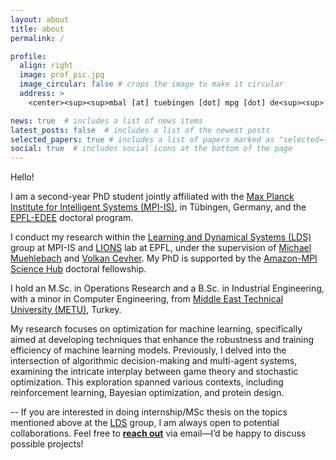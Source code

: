 ```yaml
---
layout: about
title: about
permalink: /

profile:
  align: right
  image: prof_pic.jpg
  image_circular: false # crops the image to make it circular
  address: >
    <center><sup><sup>mbal [at] tuebingen [dot] mpg [dot] de<sup><sup> <center>

news: true  # includes a list of news items
latest_posts: false  # includes a list of the newest posts
selected_papers: true # includes a list of papers marked as "selected={true}"
social: true  # includes social icons at the bottom of the page
---
```


Hello!

I am a second-year PhD student jointly affiliated with the [Max Planck Institute for Intelligent Systems (MPI-IS)](https://is.mpg.de/), in Tübingen, Germany, and the [EPFL-EDEE](https://www.epfl.ch/education/phd/edee-electrical-engineering/) doctoral program. 

I conduct my research within the [Learning and Dynamical Systems (LDS)](https://lds.is.mpg.de/) group at MPI-IS and [LIONS](https://www.epfl.ch/labs/lions/) lab at EPFL, under the supervision of [Michael Muehlebach](https://sites.google.com/view/mmuehlebach) and [Volkan Cevher](https://www.epfl.ch/labs/lions/).
My PhD is supported by the [Amazon-MPI Science Hub](https://www.sciencehub.mpg.de/) doctoral fellowship. 


<!---
 -->
I hold an M.Sc. in Operations Research and a B.Sc. in Industrial Engineering, with a minor in Computer Engineering, from [Middle East Technical University (METU)](https://www.metu.edu.tr/), Turkey. 

My research focuses on optimization for machine learning, specifically aimed at developing techniques that enhance the robustness and training efficiency of machine learning models.
Previously, I delved into the intersection of algorithmic decision-making and multi-agent systems, examining the intricate interplay between game theory and stochastic optimization. This exploration spanned various contexts, including reinforcement learning, Bayesian optimization, and protein design.


-- If you are interested in doing internship/MSc thesis on the topics mentioned above at the [LDS](https://lds.is.mpg.de/) group, I am always open to potential collaborations. Feel free to [**reach out**](mailto:mbal@tuebingen.mpg.de) via email—I’d be happy to discuss possible projects!


<!---
[CS@max planck](https://www.cis.mpg.de/cs-max-planck/)
I work at the [Learning and Dynamical Systems](https://lds.is.mpg.de/) research group.
--->
